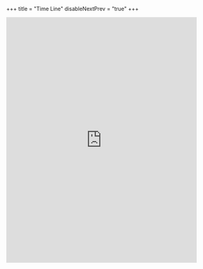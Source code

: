 +++
title = "Time Line"
disableNextPrev = "true"
+++


<iframe class="embed-responsive-item" src='https://cdn.knightlab.com/libs/timeline/latest/embed/index.html?source=0Ag-CbmQAHWlUdEpnZWx1TjgxYlVubnNBZExBNU5BclE&font=PT&maptype=toner&lang=en&height=650' width='100%' height='650' frameborder='0'></iframe>